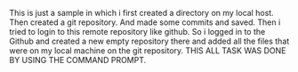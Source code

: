 This is just a sample in which i first created a directory on my local host. Then created a git repository. And made some commits and saved. Then i tried to login to this remote repository like github. So i logged in to the Github  and created a new empty repository there and added all the files that were on my local machine on the git repository. THIS ALL TASK WAS DONE BY USING THE COMMAND PROMPT.